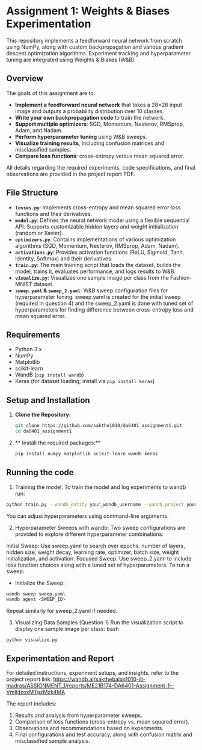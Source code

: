 # Assignment 1: Weights & Biases Experimentation

This repository implements a feedforward neural network from scratch using NumPy, along with custom backpropagation and various gradient descent optimization algorithms. Experiment tracking and hyperparameter tuning are integrated using Weights & Biases (W&B).

## Overview
The goals of this assignment are to:
- **Implement a feedforward neural network** that takes a 28×28 input image and outputs a probability distribution over 10 classes.
- **Write your own backpropagation code** to train the network.
- **Support multiple optimizers**: SGD, Momentum, Nesterov, RMSprop, Adam, and Nadam.
- **Perform hyperparameter tuning** using W&B sweeps.
- **Visualize training results**, including confusion matrices and misclassified samples.
- **Compare loss functions**: cross-entropy versus mean squared error.

All details regarding the required experiments, code specifications, and final observations are provided in the project report PDF.

## File Structure
- **`losses.py`**: Implements cross-entropy and mean squared error loss functions and their derivatives.
- **`model.py`**: Defines the neural network model using a flexible sequential API. Supports customizable hidden layers and weight initialization (random or Xavier).
- **`optimizers.py`**: Contains implementations of various optimization algorithms (SGD, Momentum, Nesterov, RMSprop, Adam, Nadam).
- **`activations.py`**: Provides activation functions (ReLU, Sigmoid, Tanh, Identity, Softmax) and their derivatives.
- **`train.py`**: The main training script that loads the dataset, builds the model, trains it, evaluates performance, and logs results to W&B.
- **`visualize.py`**: Visualizes one sample image per class from the Fashion-MNIST dataset.
- **`sweep.yaml` & `sweep_2.yaml`**: W&B sweep configuration files for hyperparameter tuning. sweep.yaml is created for the initial sweep (required in question 4) and the sweep_2.yaml is done with tuned set of hyperparameters for finding difference between cross-entropy loss and mean squared error.

## Requirements
- Python 3.x
- NumPy
- Matplotlib
- scikit-learn
- WandB (`pip install wandb`)
- Keras (for dataset loading; install via `pip install keras`)

## Setup and Installation
1. **Clone the Repository:**
   ```bash
   git clone https://github.com/sakthe1010/da6401_assignment1.git
   cd da6401_assignment1
2. ** Install the required packages:**
   ```bash
   pip install numpy matplotlib scikit-learn wandb keras

## Running the code
1. Training the model:
  To train the model and log experiments to wandb run:
  ```bash
  python train.py --wandb_entity your_wandb_username --wandb_project your_project_name
  ```
You can adjust hyperparameters using command-line arguments. 

2. Hyperparameter Sweeps with wandb:
Two sweep configurations are provided to explore different hyperparameter combinations:

Initial Sweep: Use sweep.yaml to search over epochs, number of layers, hidden size, weight decay, learning rate, optimizer, batch size, weight initialization, and activation.
Focused Sweep: Use sweep_2.yaml to include loss function choices along with a tuned set of hyperparameters.
To run a sweep:

- Initialize the Sweep:
```bash
wandb sweep sweep.yaml
wandb agent <SWEEP_ID>
```
Repeat similarly for sweep_2.yaml if needed.

3. Visualizing Data Samples (Question 1)
Run the visualization script to display one sample image per class:
bash
```
python visualize.py
```
## Experimentation and Report
For detailed instructions, experiment setups, and insights, refer to the project report link:
https://wandb.ai/sakthebalan1010-iit-madras/ASSIGNMENT_1/reports/ME21B174-DA6401-Assignment-1--VmlldzoxMTgzMzk4MA

The report includes:
1. Results and analysis from hyperparameter sweeps.
2. Comparison of loss functions (cross-entropy vs. mean squared error).
3. Observations and recommendations based on experiments.
4. Final configurations and test accuracy, along with confusion matrix and misclassified sample analysis.
